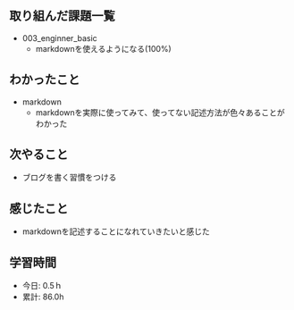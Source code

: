 ## 取り組んだ課題一覧
- 003_enginner_basic
  - markdownを使えるようになる(100%)
 
   
## わかったこと
- markdown
  - markdownを実際に使ってみて、使ってない記述方法が色々あることがわかった
 
## 次やること
- ブログを書く習慣をつける

## 感じたこと
- markdownを記述することになれていきたいと感じた

## 学習時間
- 今日: 0.5ｈ
- 累計: 86.0h

